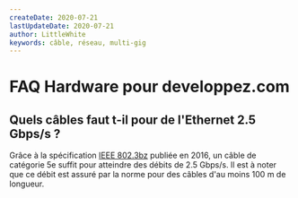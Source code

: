 ```yaml
---
createDate: 2020-07-21
lastUpdateDate: 2020-07-21
author: LittleWhite
keywords: câble, réseau, multi-gig
---
```


# FAQ Hardware pour developpez.com

## Quels câbles faut t-il pour de l'Ethernet 2.5 Gbps/s ?

Grâce à la spécification [IEEE 802.3bz](http://www.ieee802.org/3/bz/ngeabt_objectives_802.3WG_approved_0315.pdf) publiée en 2016, un câble de catégorie 5e suffit pour atteindre des débits de 2.5 Gbps/s. Il est à noter que ce débit est assuré par la norme pour des câbles d'au moins 100 m de longueur.
